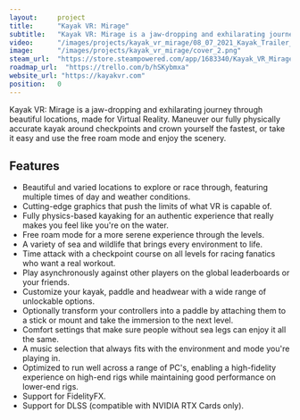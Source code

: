 ```yaml
---
layout:     project
title:      "Kayak VR: Mirage"
subtitle:   "Kayak VR: Mirage is a jaw-dropping and exhilarating journey through beautiful locations, made for Virtual Reality."
video:      "/images/projects/kayak_vr_mirage/08_07_2021_Kayak_Trailer_PiP_V3_100MB_H264.mp4"
image:      "/images/projects/kayak_vr_mirage/cover_2.png"
steam_url:  "https://store.steampowered.com/app/1683340/Kayak_VR_Mirage?utm_source=betterthanlife.io"
roadmap_url:  "https://trello.com/b/hSKybmxa"
website_url: "https://kayakvr.com"
position:   0
---
```


<p class="lead">
  Kayak VR: Mirage is a jaw-dropping and exhilarating journey through beautiful locations, made for Virtual Reality. Maneuver our fully physically accurate kayak around checkpoints and crown yourself the fastest, or take it easy and use the free roam mode and enjoy the scenery.
</p>

<h2>Features</h2>
<ul>
  <li>Beautiful and varied locations to explore or race through, featuring multiple times of day and weather conditions.</li>
  <li>Cutting-edge graphics that push the limits of what VR is capable of.</li>
  <li>Fully physics-based kayaking for an authentic experience that really makes you feel like you're on the water.</li>
  <li>Free roam mode for a more serene experience through the levels.</li>
  <li>A variety of sea and wildlife that brings every environment to life.</li>
  <li>Time attack with a checkpoint course on all levels for racing fanatics who want a real workout.</li>
  <li>Play asynchronously against other players on the global leaderboards or your friends.</li>
  <li>Customize your kayak, paddle and headwear with a wide range of unlockable options.</li>
  <li>Optionally transform your controllers into a paddle by attaching them to a stick or mount and take the immersion to the next level.</li>
  <li>Comfort settings that make sure people without sea legs can enjoy it all the same.</li>
  <li>A music selection that always fits with the environment and mode you're playing in.</li>
  <li>Optimized to run well across a range of PC's, enabling a high-fidelity experience on high-end rigs while maintaining good performance on lower-end rigs.</li>
  <li>Support for FidelityFX.</li>
  <li>Support for DLSS (compatible with NVIDIA RTX Cards only).</li>
</ul>